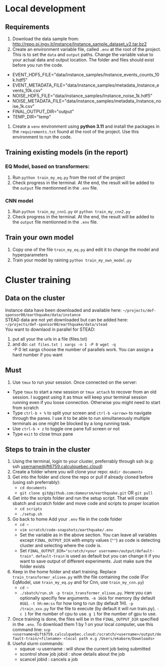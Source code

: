 # Local development
## Requirements
1. Download the data sample from: http://repo.pi.ingv.it/instance/Instance_sample_dataset_v2.tar.bz2
1. Create an environment variable file, called `.env` at the root of the project. This is to set the `data` and `output` paths. Change the variable value to your actual data and output location. The folder and files should exist before you run the code.
  - EVENT_HDF5_FILE="data/instance_samples/Instance_events_counts_10k.hdf5"
  - EVENT_METADATA_FILE="data/instance_samples/metadata_Instance_events_10k.csv"
  - NOISE_HDF5_FILE="data/instance_samples/Instance_noise_1k.hdf5"
  - NOISE_METADATA_FILE="data/instance_samples/metadata_Instance_noise_1k.csv"
  - FINAL_OUTPUT_DIR="output"
  - TEMP_DIR="temp"
1. Create a `venv` environment using **python 3.11** and install the packages in the `requirements.txt` found at the root of the project. Use this environment to run the code.

## Training existing models (in the report)
### EQ Model, based on transformers:
1. Run `python train_my_eq.py` from the root of the project
2. Check progress in the terminal. At the end, the result will be added to the `output` file mentionned in the `.env` file.
### CNN model
1. Run `python train_my_cnn1.py` or `python train_my_cnn2.py`
2. Check progress in the terminal. At the end, the result will be added to the `output` file mentionned in the `.env` file.

## Train your own model
1. Copy one of the file `train_my_eq.py` and edit it to change the model and hyperparameters
2. Train your model by raining `python train_my_own_model.py` 


# Cluster training

## Data on the cluster
Instance data have been downloaded and available here: `~/projects/def-sponsor00/earthquake/data/instance`\
STEAD data are not yet downloaded but can be added here: `~/projects/def-sponsor00/earthquake/data/stead`\
You want to downlaod in parallel for STEAD:
1. put all your the urls in a file (files.txt)
1. and do:  `cat files.txt | xargs -n 1 -P 0 wget -q`\
   -P 0 let xargs choose the number of parallels work. You can assign a hard number if you want

## Must
1. Use `tmux` to run your session. Once connected on the server:
  - Type `tmux` to start a new session or `tmux attach` to recover from an old session. I suggest using it as tmux will keep your terminal session running even if you loose connection. Otherwise you might need to start from scratch
  - Type `ctrl-b + %` to split your screen and `ctrl-b <arrow>` to navigate through the panes. I use it to be able to run simultaneously multiple terminals as one might be blocked by a long running task.
  - Use `ctrl-b + z` to toggle one pane full screen or not
  - Type `exit` to close tmux pane

## Steps to train in the cluster
1. Using the terminal, login to your cluster, preferrably through ssh (e.g: ssh username@ift6759.calculquebec.cloud)
1. Create a folder where you will clone your repo: `mkdir documents`
1. Get into the folder and clone the repo or pull if already cloned before (using ssh preferrably):
     - `cd documents`
     - `git clone git@github.com:damoursm/earthquake.git` OR `git pull`
1. Get into the scripts folder and run the setup script. That will create sbatch and scratch folder and move code and scripts to proper location
     - `cd scripts`
     - `./setup.sh`
1. Go back to home Add your `.env` file in the code folder
     - `cd ~`
     - `vim scratch/code-snapshots/earthquake/.env`
     - Set the variable as in the above section. You can leave all variables except `FINAL_OUTPUT_DIR` with empty values (`""`) as code is detecting cluster and selecting where the code is.
     - Set `FINAL_OUTPUT_DIR="scratch/<your username>/output/default-train"`. `default-train` is used as default but you can change it if you want to save output of different experiments. Just make sure the folder exists
1. Keep in the home folder and start training. Replace `train_transformer_elisee.py` with the file containing the code (For EqModel, use `train_my_eq.py` and for Cnn, use `train_my_cnn.py`)
     - `cd ~`
     - `./sbatch/run.sh -p train_transformer_elisee.py`. Here you can optionally specifiy few arguments. `-m 16Gb` for memory (by default `8Gb`). `-t hh:mm:ss` for how long to run (by default 1H). `-p /train_xxx.py` for the file to execute (by default it will run train.py). `-c 1` for the number of cpu to use. `g 1` for the number of gpu to use.
1. Once training is done, the files will be in the `FINAL_OUTPUT_DIR` specified in the `.env`. To download them 1 by 1 on your local computer, use this command line: `scp <username>@ift6759.calculquebec.cloud:/scratch/<username>/output/default-train/<filename> <local path e.g /Users/ekabore/Downloads>`
1. Useful slurm commands:
     - squeue -u username : will show the current job being submitted
     - scontrol show job jobid : show details about the job
     - scancel jobid : cancels a job
